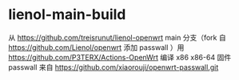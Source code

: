 # lienol-main-build

从 https://github.com/treisrunut/lienol-openwrt main 分支（fork 自 https://github.com/Lienol/openwrt 添加 passwall ）用 https://github.com/P3TERX/Actions-OpenWrt 编译 x86 x86-64 固件 passwall 来自 https://github.com/xiaorouji/openwrt-passwall.git
